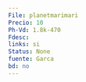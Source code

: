 ```yaml
---
File: planetmarimari
Precio: 10
Ph-Vd: 1.8k-470
Fdesc: 
links: si
Status: None
fuente: Garca
bd: no
---
```

